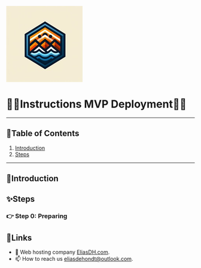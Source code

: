 ![logo](/Images/logo.png)
# 💙🤍Instructions MVP Deployment🤍💙



---

## 📘Table of Contents

1. [Introduction](#introduction)
3. [Steps](#steps)


---

## 🖖Introduction



## ✨Steps

### 👉 Step 0: Preparing




## 🔗Links
- 👯 Web hosting company [EliasDH.com](https://eliasdh.com).
- 📫 How to reach us eliasdehondt@outlook.com.